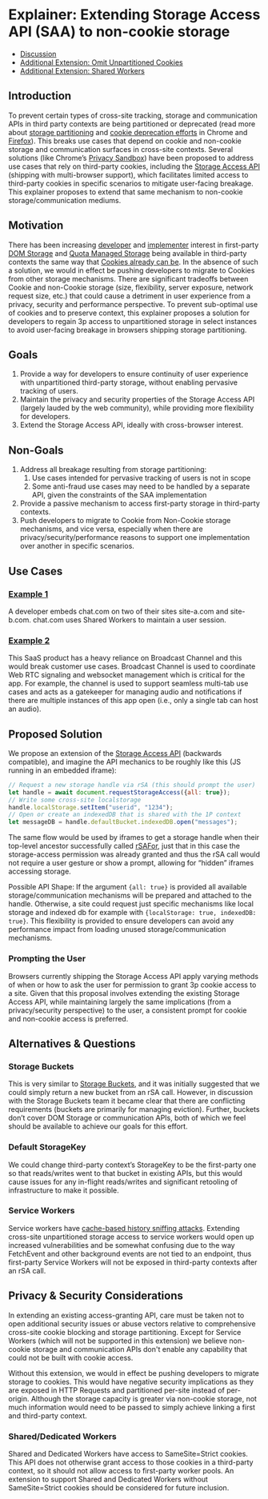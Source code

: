 # Explainer: Extending Storage Access API (SAA) to non-cookie storage

* [Discussion](https://github.com/privacycg/saa-non-cookie-storage/issues)
* [Additional Extension: Omit Unpartitioned Cookies](https://github.com/privacycg/saa-non-cookie-storage/blob/main/omit-unpartitioned-cookies.md)
* [Additional Extension: Shared Workers](https://github.com/privacycg/saa-non-cookie-storage/blob/main/shared-workers.md)

## Introduction

To prevent certain types of cross-site tracking, storage and communication APIs in third party contexts are being partitioned or deprecated (read more about [storage partitioning](https://developer.chrome.com/en/docs/privacy-sandbox/storage-partitioning/) and [cookie deprecation efforts](https://developer.chrome.com/docs/privacy-sandbox/third-party-cookie-phase-out/) in Chrome and [Firefox](https://developer.mozilla.org/en-US/docs/Web/Privacy/State_Partitioning)). This breaks use cases that depend on cookie and non-cookie storage and communication surfaces in cross-site contexts. Several solutions (like Chrome’s [Privacy Sandbox](https://developer.chrome.com/docs/privacy-sandbox/overview/)) have been proposed to address use cases that rely on third-party cookies, including the [Storage Access API](https://github.com/privacycg/storage-access) (shipping with multi-browser support), which facilitates limited access to third-party cookies in specific scenarios to mitigate user-facing breakage. This explainer proposes to extend that same mechanism to non-cookie storage/communication mediums.

## Motivation

There has been increasing [developer](https://github.com/GoogleChromeLabs/privacy-sandbox-dev-support/issues/124) and [implementer](https://github.com/privacycg/storage-access/issues/102) interest in first-party [DOM Storage](https://developer.mozilla.org/en-US/docs/Web/API/Web_Storage_API) and [Quota Managed Storage](https://developer.mozilla.org/en-US/docs/Web/API/IndexedDB_API) being available in third-party contexts the same way that [Cookies already can be](https://github.com/privacycg/storage-access). In the absence of such a solution, we would in effect be pushing developers to migrate to Cookies from other storage mechanisms. There are significant tradeoffs between Cookie and non-Cookie storage (size, flexibility, server exposure, network request size, etc.) that could cause a detriment in user experience from a privacy, security and performance perspective. To prevent sub-optimal use of cookies and to preserve context, this explainer proposes a solution for developers to regain 3p access to unpartitioned storage in select instances to avoid user-facing breakage in browsers shipping storage partitioning.

## Goals

1. Provide a way for developers to ensure continuity of user experience with unpartitioned third-party storage, without enabling pervasive tracking of users.
2. Maintain the privacy and security properties of the Storage Access API (largely lauded by the web community), while providing more flexibility for developers. 
3. Extend the Storage Access API, ideally with cross-browser interest.

## Non-Goals

1. Address all breakage resulting from storage partitioning: 
    1. Use cases intended for pervasive tracking of users is not in scope
    2. Some anti-fraud use cases may need to be handled by a separate API, given the constraints of the SAA implementation
2. Provide a passive mechanism to access first-party storage in third-party contexts.
3. Push developers to migrate to  Cookie from Non-Cookie storage mechanisms, and vice versa, especially when there are privacy/security/performance reasons to support one implementation over another in specific scenarios.

## Use Cases

### [Example 1](https://github.com/GoogleChromeLabs/privacy-sandbox-dev-support/issues/124)

A developer embeds chat.com on two of their sites site-a.com and site-b.com. chat.com uses Shared Workers to maintain a user session.

### [Example 2](https://github.com/wanderview/quota-storage-partitioning/issues/9)

This SaaS product has a heavy reliance on Broadcast Channel and this would break customer use cases. Broadcast Channel is used to coordinate Web RTC signaling and websocket management which is critical for the app. For example, the channel is used to support seamless multi-tab use cases and acts as a gatekeeper for managing audio and notifications if there are multiple instances of this app open (i.e., only a single tab can host an audio).

## Proposed Solution

We propose an extension of the [Storage Access API](https://webkit.org/blog/8124/introducing-storage-access-api/) (backwards compatible), and imagine the API mechanics to be roughly like this (JS running in an embedded iframe):

```javascript
// Request a new storage handle via rSA (this should prompt the user)
let handle = await document.requestStorageAccess({all: true});
// Write some cross-site localstorage
handle.localStorage.setItem("userid", "1234");
// Open or create an indexedDB that is shared with the 1P context
let messageDB = handle.defaultBucket.indexedDB.open("messages");
```

The same flow would be used by iframes to get a storage handle when their top-level ancestor successfully called [rSAFor](https://github.com/privacycg/requestStorageAccessFor), just that in this case the storage-access permission was already granted and thus the rSA call would not require a user gesture or show a prompt, allowing for “hidden” iframes accessing storage.

Possible API Shape: If the argument `{all: true}` is provided all available storage/communication mechanisms will be prepared and attached to the handle. Otherwise, a site could request just specific mechanisms like local storage and indexed db for example with `{localStorage: true, indexedDB: true}`. This flexibility is provided to ensure developers can avoid any performance impact from loading unused storage/communication mechanisms.

### Prompting the User

Browsers currently shipping the Storage Access API apply varying methods of when or how to ask the user for permission to grant 3p cookie access to a site. Given that this proposal involves extending the existing Storage Access API, while maintaining largely the same implications (from a privacy/security perspective) to the user, a consistent prompt for cookie and non-cookie access is preferred.

## Alternatives & Questions

### Storage Buckets

This is very similar to [Storage Buckets](https://github.com/WICG/storage-buckets/blob/main/explainer.md), and it was initially suggested that we could simply return a new bucket from an rSA call. However, in discussion with the Storage Buckets team it became clear that there are conflicting requirements (buckets are primarily for managing eviction). Further, buckets don’t cover DOM Storage or communication APIs, both of which we feel should be available to achieve our goals for this effort.

### Default StorageKey

We could change third-party context’s StorageKey to be the first-party one so that reads/writes went to that bucket in existing APIs, but this would cause issues for any in-flight reads/writes and significant retooling of infrastructure to make it possible.

### Service Workers

Service workers have [cache-based history sniffing attacks](https://www.ndss-symposium.org/wp-content/uploads/ndss2021_1C-2_23104_paper.pdf). Extending cross-site unpartitioned storage access to service workers would open up increased vulnerabilities and be somewhat confusing due to the way FetchEvent and other background events are not tied to an endpoint, thus first-party Service Workers will not be exposed in third-party contexts after an rSA call.

## Privacy & Security Considerations

In extending an existing access-granting API, care must be taken not to open additional security issues or abuse vectors relative to comprehensive cross-site cookie blocking and storage partitioning. Except for Service Workers (which will not be supported in this extension) we believe non-cookie storage and communication APIs don't enable any capability that could not be built with cookie access.

Without this extension, we would in effect be pushing developers to migrate storage to cookies. This would have negative security implications as they are exposed in HTTP Requests and partitioned per-site instead of per-origin. Although the storage capacity is greater via non-cookie storage, not much information would need to be passed to simply achieve linking a first and third-party context.

### Shared/Dedicated Workers

Shared and Dedicated Workers have access to SameSite=Strict cookies. This API does not otherwise grant access to those cookies in a third-party context, so it should not allow access to first-party worker pools. An extension to support Shared and Dedicated Workers without SameSite=Strict cookies should be considered for future inclusion.
